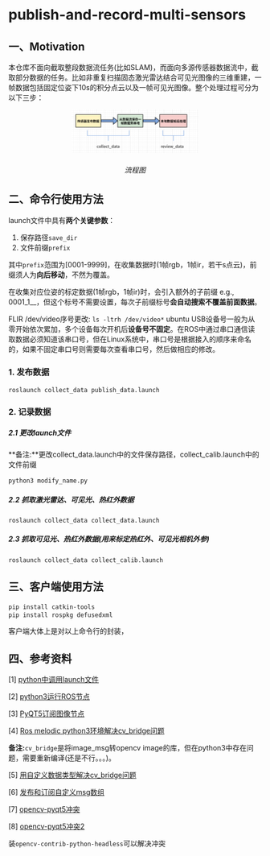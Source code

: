 # publish-and-record-multi-sensors

## 一、Motivation

本仓库不面向截取整段数据流任务(比如SLAM)，而面向多源传感器数据流中，截取部分数据的任务。比如非重复扫描固态激光雷达结合可见光图像的三维重建，一帧数据包括固定位姿下10s的积分点云以及一帧可见光图像。整个处理过程可分为以下三步：



<p align="center"><img src="./resources/flow_chart.png" width=50%></p>

<h6 align="center">流程图</h6>





## 二、命令行使用方法

launch文件中具有**两个关键参数**：

1. 保存路径`save_dir`
2. 文件前缀`prefix`

其中`prefix`范围为[0001-9999]，在收集数据时(1帧rgb，1帧ir，若干s点云)，前缀须人为**向后移动**，不然为覆盖。

在收集对应位姿的标定数据(1帧rgb，1帧ir)时，会引入额外的子前缀 e.g., 0001_1__，但这个标号不需要设置，每次子前缀标号**会自动搜索不覆盖前面数据**。

FLIR /dev/video序号更改: `ls -ltrh /dev/video*`
ubuntu USB设备号一般为从零开始依次累加，多个设备每次开机后**设备号不固定**。在ROS中通过串口通信读取数据必须知道该串口号，但在Linux系统中，串口号是根据接入的顺序来命名的，如果不固定串口号则需要每次查看串口号，然后做相应的修改。

### 1. 发布数据

```
roslaunch collect_data publish_data.launch
```

### 2. 记录数据

##### 2.1 更改launch文件

**备注:**更改collect_data.launch中的文件保存路径，collect_calib.launch中的文件前缀

```
python3 modify_name.py
```

##### 2.2 抓取激光雷达、可见光、热红外数据

```
roslaunch collect_data collect_data.launch
```

##### 2.3 抓取可见光、热红外数据(用来标定热红外、可见光相机外参)

```
roslaunch collect_data collect_calib.launch
```





## 三、客户端使用方法

````
pip install catkin-tools
pip install rospkg defusedxml
````

客户端大体上是对以上命令行的封装，





## 四、参考资料

[1] [python中调用launch文件](https://blog.csdn.net/bluewhalerobot/article/details/80952751)

[2] [python3运行ROS节点](https://blog.csdn.net/heroacool/article/details/118497979)

[3] [PyQT5订阅图像节点](https://blog.csdn.net/huoxingrenhdh/article/details/116753581)

[4] [Ros melodic python3环境解决cv_bridge问题](https://blog.csdn.net/weixin_42675603/article/details/107785376)

**备注:**`cv_bridge`是将image_msg转opencv image的库，但在python3中存在问题，需要重新编译(还是不行。。。)。

[5] [用自定义数据类型解决cv_bridge问题](https://blog.csdn.net/lizhiyuanbest/article/details/108022588)

[6] [发布和订阅自定义msg数组](https://blog.csdn.net/weixin_30847939/article/details/99386250?utm_medium=distribute.pc_relevant.none-task-blog-2~default~baidujs_baidulandingword~default-0.no_search_link&spm=1001.2101.3001.4242.1&utm_relevant_index=3)

[7] [opencv-pyqt5冲突](https://stackoverflow.com/questions/63903441/python3-importerror-lib-x86-64-linux-gnu-libqt5core-so-5-version-qt-5-15-n)

[8] [opencv-pyqt5冲突2](https://blog.csdn.net/qq_36917144/article/details/111197041#commentBox)

装`opencv-contrib-python-headless`可以解决冲突

